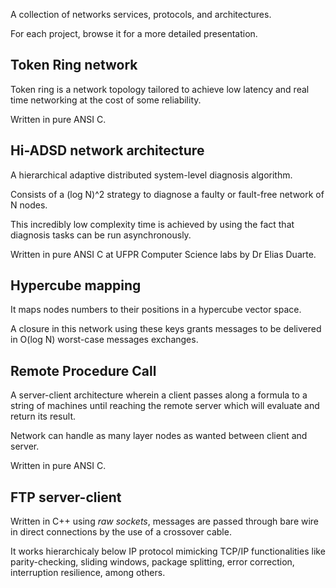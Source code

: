 A collection of networks services, protocols, and architectures.

For each project, browse it for a more detailed presentation.

## Token Ring network

Token ring is a network topology tailored to achieve low latency and
real time networking at the cost of some reliability.

Written in pure ANSI C.

## Hi-ADSD network architecture

A hierarchical adaptive distributed system-level diagnosis algorithm.

Consists of a (log N)^2 strategy to diagnose a faulty or fault-free
network of N nodes.

This incredibly low complexity time is achieved by using the fact that
diagnosis tasks can be run asynchronously.

Written in pure ANSI C at UFPR Computer Science labs by Dr Elias Duarte.

## Hypercube mapping

It maps nodes numbers to their positions in a hypercube vector space.

A closure in this network using these keys grants messages to be delivered
in O(log N) worst-case messages exchanges.

## Remote Procedure Call

A server-client architecture wherein a client passes along a formula to
a string of machines until reaching the remote server which will evaluate
and return its result.

Network can handle as many layer nodes as wanted between client and server.

Written in pure ANSI C.

## FTP server-client

Written in C++ using *raw sockets*, messages are passed through bare wire
in direct connections by the use of a crossover cable.

It works hierarchicaly below IP protocol mimicking TCP/IP functionalities
like parity-checking, sliding windows, package splitting, error correction,
interruption resilience, among others.

